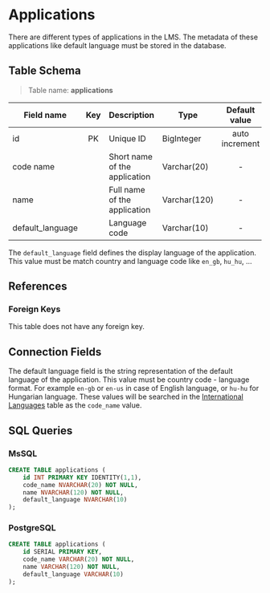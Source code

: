 # Applications

There are different types of applications in the LMS. The metadata of these
applications like default language must be stored in the database.

## Table Schema

> Table name: **applications**

| Field name       | Key | Description                   | Type         | Default value  | Required |
|------------------|:---:|-------------------------------|--------------|:--------------:|:--------:|
| id               | PK  | Unique ID                     | BigInteger   | auto increment |    Y     |
| code name        |     | Short name of the application | Varchar(20)  |       -        |    Y     |
| name             |     | Full name of the application  | Varchar(120) |       -        |    Y     |
| default_language |     | Language code                 | Varchar(10)  |       -        |    Y     |

The `default_language` field defines the display language of the application.
This value must be match country and language code like `en_gb`, `hu_hu`, ...

## References

### Foreign Keys

This table does not have any foreign key.

## Connection Fields

The default language field is the string representation of the default language
of the application. This value must be country code - language format. For
example `en-gb` or `en-us` in case of English language, or `hu-hu` for Hungarian
language. These values will be searched in
the [International Languages](TableInternationalLanguages.md) table as
the `code_name` value.

## SQL Queries

### MsSQL

```SQL
CREATE TABLE applications (
	id INT PRIMARY KEY IDENTITY(1,1),
	code_name NVARCHAR(20) NOT NULL,
	name NVARCHAR(120) NOT NULL,
	default_language NVARCHAR(10)
);
```

### PostgreSQL

```SQL
CREATE TABLE applications (
    id SERIAL PRIMARY KEY,
    code_name VARCHAR(20) NOT NULL,
    name VARCHAR(120) NOT NULL,
    default_language VARCHAR(10)
);
```